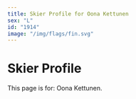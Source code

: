 ```yaml
---
title: Skier Profile for Oona Kettunen
sex: "L"
id: "1914"
image: "/img/flags/fin.svg" 
---
```


# Skier Profile

This page is for: Oona Kettunen.
    